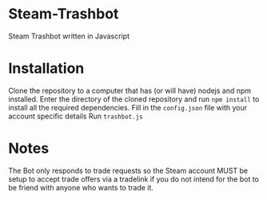 # Steam-Trashbot
Steam Trashbot written in Javascript

# Installation

Clone the repository to a computer that has (or will have) nodejs and npm installed.
Enter the directory of the cloned repository and run `npm install` to install all the required dependencies.
Fill in the `config.json` file with your account specific details
Run `trashbot.js`

# Notes

The Bot only responds to trade requests so the Steam account MUST be setup to accept trade offers via a tradelink
if you do not intend for the bot to be friend with anyone who wants to trade it.
